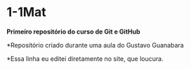 # 1-1Mat
 **Primeiro repositório do curso de Git e GitHub**

*Repositório criado durante uma aula do Gustavo Guanabara

*Essa linha eu editei diretamente no site, que loucura.

